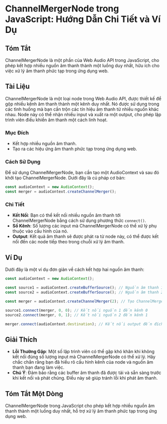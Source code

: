 <!--
Meta Description: # ChannelMergerNode trong JavaScript: Hướng Dẫn Chi Tiết và Ví Dụ ## Tóm Tắt ChannelMergerNode là một phần của Web Audio API trong JavaScript, cho phé...
Meta Keywords: thanh, kết, một, nguồn, channelmergernode
-->

# ChannelMergerNode trong JavaScript: Hướng Dẫn Chi Tiết và Ví Dụ

## Tóm Tắt
ChannelMergerNode là một phần của Web Audio API trong JavaScript, cho phép kết hợp nhiều nguồn âm thanh thành một luồng duy nhất, hữu ích cho việc xử lý âm thanh phức tạp trong ứng dụng web.

## Tài Liệu
ChannelMergerNode là một loại node trong Web Audio API, được thiết kế để gộp nhiều kênh âm thanh thành một kênh duy nhất. Nó được sử dụng trong các tình huống mà bạn cần trộn các tín hiệu âm thanh từ nhiều nguồn khác nhau. Node này có thể nhận nhiều input và xuất ra một output, cho phép lập trình viên điều khiển âm thanh một cách linh hoạt.

### Mục Đích
- Kết hợp nhiều nguồn âm thanh.
- Tạo ra các hiệu ứng âm thanh phức tạp trong ứng dụng web.

### Cách Sử Dụng
Để sử dụng ChannelMergerNode, bạn cần tạo một AudioContext và sau đó khởi tạo ChannelMergerNode. Dưới đây là cú pháp cơ bản:

```javascript
const audioContext = new AudioContext();
const merger = audioContext.createChannelMerger();
```

### Chi Tiết
- **Kết Nối**: Bạn có thể kết nối nhiều nguồn âm thanh tới ChannelMergerNode bằng cách sử dụng phương thức `connect()`.
- **Số Kênh**: Số lượng các input mà ChannelMergerNode có thể xử lý phụ thuộc vào cấu hình của nó.
- **Output**: Kết quả âm thanh sẽ được phát ra từ node này, có thể được kết nối đến các node tiếp theo trong chuỗi xử lý âm thanh.

## Ví Dụ
Dưới đây là một ví dụ đơn giản về cách kết hợp hai nguồn âm thanh:

```javascript
const audioContext = new AudioContext();

const source1 = audioContext.createBufferSource(); // Nguồn âm thanh 1
const source2 = audioContext.createBufferSource(); // Nguồn âm thanh 2

const merger = audioContext.createChannelMerger(2); // Tạo ChannelMergerNode với 2 kênh

source1.connect(merger, 0, 0); // Kết nối nguồn 1 đến kênh 0
source2.connect(merger, 0, 1); // Kết nối nguồn 2 đến kênh 1

merger.connect(audioContext.destination); // Kết nối output đến đích âm thanh
```

## Giải Thích
- **Lỗi Thường Gặp**: Một số lập trình viên có thể gặp khó khăn khi không kết nối đúng số lượng input mà ChannelMergerNode có thể xử lý. Hãy chắc chắn rằng bạn đã hiểu rõ cấu hình kênh của node và nguồn âm thanh bạn đang làm việc.
- **Chú Ý**: Đảm bảo rằng các buffer âm thanh đã được tải và sẵn sàng trước khi kết nối và phát chúng. Điều này sẽ giúp tránh lỗi khi phát âm thanh.

## Tóm Tắt Một Dòng
ChannelMergerNode trong JavaScript cho phép kết hợp nhiều nguồn âm thanh thành một luồng duy nhất, hỗ trợ xử lý âm thanh phức tạp trong ứng dụng web.